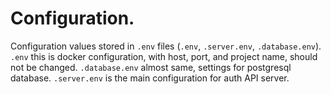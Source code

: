 # Configuration.
Configuration values stored in `.env` files (`.env`, `.server.env`, `.database.env`). `.env` this is docker configuration, with host, port, and project name, should not be changed.
`.database.env` almost same, settings for postgresql database. `.server.env` is the main configuration for auth API server.
